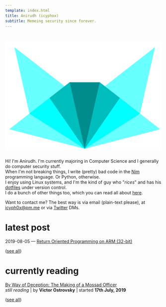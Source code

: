 ```yaml
---
template: index.html
title: Anirudh (icyphox)
subtitle: Memeing security since forever.
---
```


<h1 align=center>
    <img src=/static/icynobg.svg class=logo>
</h1>

Hi! I'm Anirudh. I'm currently majoring in Computer Science and 
I generally do computer security stuff.  
When I'm not breaking things, I write (pretty) bad code in the [Nim](https://nim-lang.org)
programming language. Or Python, otherwise.  
I enjoy using Linux systems, and I'm the kind of guy who "*rices*"
and has his [dotfiles](https://github.com/icyphox/dotfiles) under version control.  
I do a bunch of other things too, which you can read all about [here](/about).

Want to contact me? The best way is via email (plain-text please), at [icyph0x@pm.me](mailto:icyph0x@pm.me)
or via [Twitter](https://twitter.com/icyphox) DMs.

# latest post 

2019-08-05 — [Return Oriented Programming on ARM (32-bit)](/blog/rop-on-arm)

([see all](/blog))

# currently reading

[By Way of Deception: The Making of a Mossad Officer](https://www.amazon.in/Way-Deception-Making-Mossad-Officer/dp/0971759502)  
*still reading* | by **Victor Ostrovsky** | started **17th July, 2019**

([see all](/reading))
